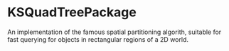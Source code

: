 # KSQuadTreePackage

An implementation of the famous spatial partitioning algorith, suitable for fast querying for objects in rectangular regions of a 2D world.
